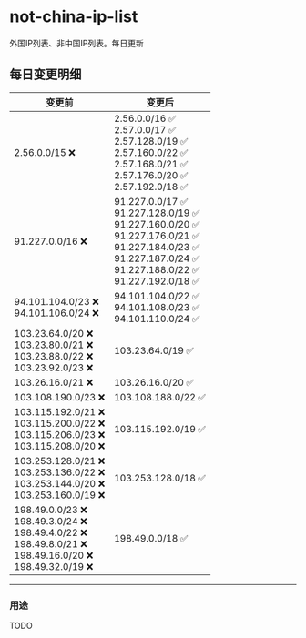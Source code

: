 # not-china-ip-list
外国IP列表、非中国IP列表。每日更新

每日变更明细
--------------------
|  变更前   | 变更后 |
|  ----  | ----  |
|  2.56.0.0/15 :x:  | 2.56.0.0/16 :white_check_mark: <br> 2.57.0.0/17 :white_check_mark: <br> 2.57.128.0/19 :white_check_mark: <br> 2.57.160.0/22 :white_check_mark: <br> 2.57.168.0/21 :white_check_mark: <br> 2.57.176.0/20 :white_check_mark: <br> 2.57.192.0/18 :white_check_mark: <br>  | 
|  91.227.0.0/16 :x:  | 91.227.0.0/17 :white_check_mark: <br> 91.227.128.0/19 :white_check_mark: <br> 91.227.160.0/20 :white_check_mark: <br> 91.227.176.0/21 :white_check_mark: <br> 91.227.184.0/23 :white_check_mark: <br> 91.227.187.0/24 :white_check_mark: <br> 91.227.188.0/22 :white_check_mark: <br> 91.227.192.0/18 :white_check_mark: <br>  | 
|  94.101.104.0/23 :x: <br> 94.101.106.0/24 :x: <br> | 94.101.104.0/22 :white_check_mark: <br> 94.101.108.0/23 :white_check_mark: <br> 94.101.110.0/24 :white_check_mark: <br>  | 
|  103.23.64.0/20 :x: <br> 103.23.80.0/21 :x: <br> 103.23.88.0/22 :x: <br> 103.23.92.0/23 :x: <br> | 103.23.64.0/19 :white_check_mark: | 
|  103.26.16.0/21 :x:  | 103.26.16.0/20 :white_check_mark: | 
|  103.108.190.0/23 :x:  | 103.108.188.0/22 :white_check_mark: | 
|  103.115.192.0/21 :x: <br> 103.115.200.0/22 :x: <br> 103.115.206.0/23 :x: <br> 103.115.208.0/20 :x: <br> | 103.115.192.0/19 :white_check_mark: | 
|  103.253.128.0/21 :x: <br> 103.253.136.0/22 :x: <br> 103.253.144.0/20 :x: <br> 103.253.160.0/19 :x: <br> | 103.253.128.0/18 :white_check_mark: | 
|  198.49.0.0/23 :x: <br> 198.49.3.0/24 :x: <br> 198.49.4.0/22 :x: <br> 198.49.8.0/21 :x: <br> 198.49.16.0/20 :x: <br> 198.49.32.0/19 :x: <br> | 198.49.0.0/18 :white_check_mark: | 

--------------------
### 用途
TODO
